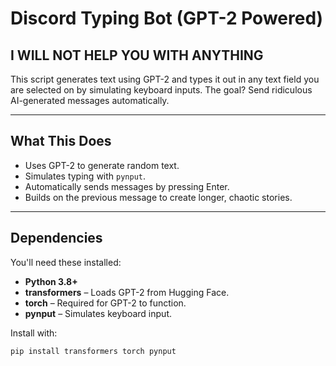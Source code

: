 # Discord Typing Bot (GPT-2 Powered)
## **I WILL NOT HELP YOU WITH ANYTHING**

This script generates text using GPT-2 and types it out in any text field you are selected on by simulating keyboard inputs. The goal? Send ridiculous AI-generated messages automatically.

---

## What This Does
- Uses GPT-2 to generate random text.  
- Simulates typing with `pynput`.  
- Automatically sends messages by pressing Enter.  
- Builds on the previous message to create longer, chaotic stories.  

---

## Dependencies
You'll need these installed:  
- **Python 3.8+**  
- **transformers** – Loads GPT-2 from Hugging Face.  
- **torch** – Required for GPT-2 to function.  
- **pynput** – Simulates keyboard input.  

Install with:  
```bash
pip install transformers torch pynput
